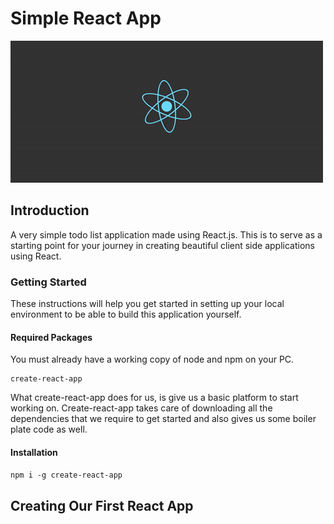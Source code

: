 # Simple React App
<div>
<!-- ![React](todo-list/public/ReactLogo.gif) -->
<img style="align-items" src="todo-list/public/ReactLogo.gif" />
</div>

## Introduction
A very simple todo list application made using React.js. This is to serve as a starting point for your journey in creating beautiful client side applications using React.
### Getting Started
These instructions will help you get started in setting up your local environment to be able to build this application yourself.

#### Required Packages
You must already have a working copy of node and npm on your PC.
```
create-react-app
```
What create-react-app does for us, is give us a basic platform to start working on. Create-react-app takes care of downloading all the dependencies that we require to get started and also gives us some boiler plate code as well.

#### Installation
```npm i -g create-react-app```

## Creating Our First React App





